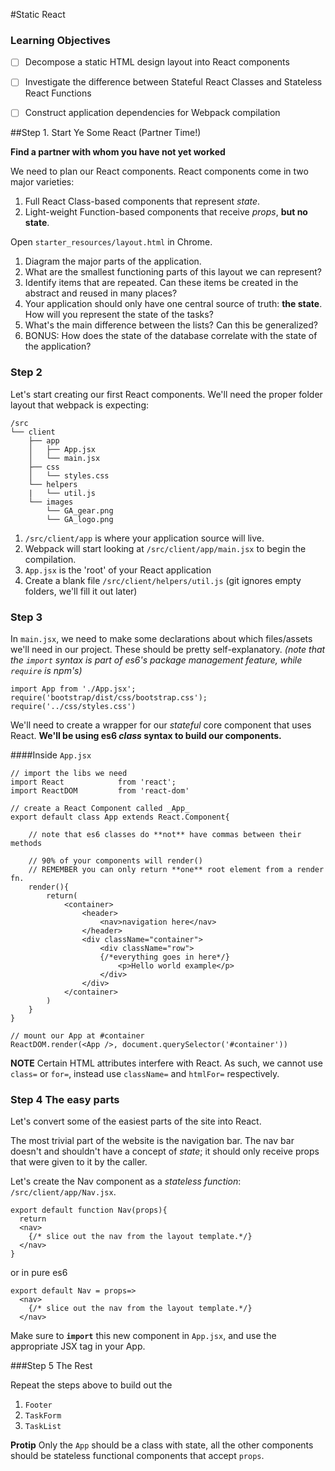 #Static React
### Learning Objectives
 - [ ] Decompose a static HTML design layout into React components
 - [ ] Investigate the difference between Stateful React Classes and Stateless React Functions
 - [ ] Construct application dependencies for Webpack compilation
   

##Step 1. Start Ye Some React (Partner Time!)

**Find a partner with whom you have not yet worked**

We need to plan our React components. React components come in two major varieties: 
  1. Full React Class-based components that represent _state_.
  2. Light-weight Function-based components that receive _props_, **but no state**. 

Open `starter_resources/layout.html` in Chrome. 
  1. Diagram the major parts of the application. 
  2. What are the smallest functioning parts of this layout we can represent?
  3. Identify items that are repeated. Can these items be created in the abstract and reused in many places?
  4. Your application should only have one central source of truth: **the state**. How will you represent the state of the tasks?
  5. What's the main difference between the lists? Can this be generalized?
  6. BONUS: How does the state of the database correlate with the state of the application?

### Step 2 
Let's start creating our first React components. We'll need the proper folder layout that webpack is expecting:

```
/src
└── client
    ├── app
    │   ├── App.jsx
    │   └── main.jsx
    ├── css
    │   └── styles.css
    └── helpers
    |   └── util.js
    └── images
        └── GA_gear.png
        └── GA_logo.png
```

  1. `/src/client/app` is where your application source will live. 
  2. Webpack will start looking at `/src/client/app/main.jsx` to begin the compilation. 
  2. `App.jsx` is the 'root' of your React application
  3. Create a blank file `/src/client/helpers/util.js` (git ignores empty folders, we'll fill it out later)


### Step 3

In `main.jsx`, we need to make some declarations about which files/assets we'll need in our project. These should be pretty self-explanatory. _(note that the `import` syntax is part of es6's package management feature, while `require` is npm's)_

```
import App from './App.jsx';
require('bootstrap/dist/css/bootstrap.css');
require('../css/styles.css')
```



We'll need to create a wrapper for our _stateful_ core component that uses React. **We'll be using es6 _class_ syntax to build our components.** 

####Inside `App.jsx` 
```
// import the libs we need
import React            from 'react';
import ReactDOM         from 'react-dom'

// create a React Component called _App_
export default class App extends React.Component{

    // note that es6 classes do **not** have commas between their methods

    // 90% of your components will render()
    // REMEMBER you can only return **one** root element from a render fn.
    render(){
        return(
            <container>
                <header>
                    <nav>navigation here</nav>
                </header>
                <div className="container">
                    <div className="row">
                    {/*everything goes in here*/}
                        <p>Hello world example</p>
                    </div>
                </div>
            </container>
        )
    }
}

// mount our App at #container
ReactDOM.render(<App />, document.querySelector('#container'))
```

**NOTE** Certain HTML attributes interfere with React. As such, we cannot use `class=` or `for=`, instead use `className=` and `htmlFor=` respectively.

### Step 4 The easy parts
Let's convert some of the easiest parts of the site into React.

The most trivial part of the website is the navigation bar. The nav bar doesn't and shouldn't have a concept of _state_; it should only receive props that were given to it by the caller.

Let's create the Nav component as a _stateless function_: `/src/client/app/Nav.jsx`.

```
export default function Nav(props){
  return 
  <nav>
    {/* slice out the nav from the layout template.*/}
  </nav>
}
``` 
or in pure es6
```
export default Nav = props=> 
  <nav>
    {/* slice out the nav from the layout template.*/}
  </nav>
```

Make sure to **`import`** this new component in `App.jsx`, and use the appropriate JSX tag in your App.

###Step 5 The Rest

Repeat the steps above to build out the 
  1. `Footer`
  2. `TaskForm`
  3. `TaskList`

**Protip** Only the `App` should be a class with state, all the other components should be stateless functional components that accept `props`.
